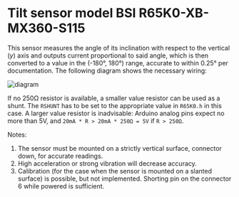 # Tilt sensor model BSI R65K0-XB-MX360-S115

This sensor measures the angle of its inclination with respect to the vertical (_y_) axis
and outputs current proportional to said angle, which is then converted to a value in the (-180°, 180°)
range, accurate to within 0.25° per documentation. The following diagram shows the necessary wiring:

![diagram](https://user-images.githubusercontent.com/24684698/38117471-36b8dfa4-3383-11e8-8700-506ebe9f09c4.png)

If no 250Ω resistor is available, a smaller value resistor can be used as a shunt.
The `RSHUNT` has to be set to the appropriate value in `R65K0.h` in this case.
A larger value resistor is inadvisable: Arduino analog pins expect no more than 5V,
and `20mA * R > 20mA * 250Ω = 5V` if `R > 250Ω`.


Notes:
1. The sensor must be mounted on a strictly vertical surface, connector down, for accurate readings. 
2. High acceleration or strong vibration will decrease accuracy.
3. Calibration (for the case when the sensor is mounted on a slanted surface) is possible, but not implemented.
   Shorting pin on the connector 6 while powered is sufficient.
